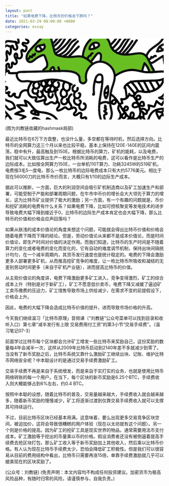 ```yaml
---
layout: post
title: "如果电费下降，比特币的价格会下跌吗？"
date: 2021-03-29 08:00:00 +0800
categories: essay
---
```


![](/images/2021/20210329.jpg)

(图为刘教链收藏的hashmask局部)

最近比特币在6万下方盘整，也没什么量，多空都在等待时机，然后选择方向。比特币的全网算力这三个月以来也比较平稳，基本上保持在120E-140E的区间内震荡，稳中有升，最高触及到150E。根据比特币的算力，矿机的能耗，以及电费，我们就可以大致估算出生产一枚比特币所消耗的电费，这可以看作是比特币生产的边际成本。比如按全网算力150E，一台单机110T算力、功耗3245W的S19矿机，电费按3毛5一度电，那么一枚比特币的边际电费成本只有大约5776美元。相比于现在56000刀的比特币市价而言，大概只有1/10的边际生产成本。

据此可以推断，一方面，巨大的利润空间会吸引矿机制造商以及矿工加速生产和部署，可能受制于产能和部署周期问题，在牛市中币价的增长会大大领先于算力的增长，这为比特币矿业提供了极大的激励；另一方面，有一个有趣的问题就是，币价和挖矿消耗的电费有什么关系？如果电费下降，比如可控核聚变等发电技术的进步导致电费大幅下降到接近于0，比特币的边际生产成本肯定也会大幅下降，那么比特币的价值和价格会应声回落吗？

如果从肤浅的成本价值论的角度来想这个问题，可能就会得出比特币价值和价格会随着电费下降而下降的结论。但是，劳动价值论从来都不是成本价值论，而是时间价值论，即生产时间对价值的决定作用。而我们知道，比特币的生产时间是不随着算力的变化或者电费的变化而变化的，它有自动的难度调节机制，保持出块间隔统计均匀，在一个减半周期内，其货币发行速度也是统计稳定的。电费的下降会激励更多人部署更多矿机，从而推高挖矿竞争的难度，让一枚比特币所吸收和凝结的无差别劳动时间更多（来自于矿机产业链），进而提高比特币的价值。

从主观价值论的角度讲，电费下降激励更多矿工进入，竞争变得激烈，矿工的综合成本上升（特别是对于新矿工），矿工不愿意低价卖币，电费下降又减缓了逼迫矿工卖币缴费的压迫力，矿工惜售导致市场上供给减少，在需求不变的前提假设下，价格会上升。

因此，电费的大幅下降会造成比特币价值的提升，进而导致市场价格的升高。

今天我们继续温习「比特币原理」音频课（“刘教链”公众号菜单可以找到目录和收听入口）第七章“减半发行有上限 交易费用付工资”的第3小节“交易手续费”。（温习笔记07-3）

前面学过比特币每个区块都会允许矿工增发一些比特币来奖励自己，这份奖励的数量每4年会减半一次，这样从2009年比特币启动到2140年差不多就减少到零了。当没有了新币奖励之后，比特币系统又靠什么激励矿工继续出块、记账、维护比特币网络安全呢？中本聪设计的是通过交易手续费激励矿工。

交易手续费不再是来自于系统增发，而是来自于实打实的业务，也就是使用比特币网络转账的每一个用户。在当下，每个区块的新币奖励是6.25个BTC，手续费收入则大概能够占到6%左右，约0.4 BTC。

按照中本聪的设想，随着比特币的普及，交易量越来越大，手续费收入就会越来越多，随着新币奖励的慢慢减少，矿工将逐渐过渡到仅靠交易手续费收入就可以支撑其可持续运行。

不过，目前比特币区块已经基本用满。这意味着，要么出现更多交易竞争区块空间，被迫加价，这将会导致很糟糕的用户体验（现在以太坊就有这个问题）。另一个则是价格的提高。因为矿工的挖矿工具是现实世界的物品，通常需要用法币支付成本。矿工激励等于挖出的币量乘以币的价格。假设消费者还没有被倒逼着提高手续费去抢区块打包，那么矿工收入等于新币奖励加上其他收入，然后乘以比特币价格。有人认为现在比特币手续费太少，恐怕会降低矿工积极性。但是我们可以很容易从目前的费用结构中看出，比特币只需要再涨15倍，单靠手续费激励就几乎可以媲美现在的区块奖励了。

(公众号：刘教链)
(免责声明：本文内容均不构成任何投资建议。加密货币为极高风险品种，有随时归零的风险，请谨慎参与，自我负责。)
